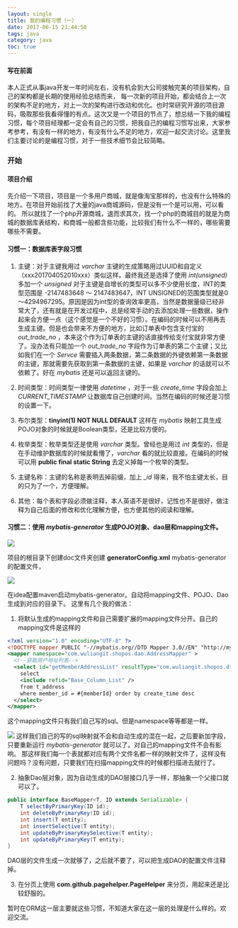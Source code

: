 ```yaml
---
layout: single
title: 我的编程习惯（一）
date: 2017-06-15 21:44:58
tags: java
category: java
toc: true
---
```


#### 写在前面

本人正式从事java开发一年时间左右，没有机会到大公司接触完美的项目架构，自己的架构都是长期的使用经验总结而来，
每一次新的项目开始，都会结合上一次的架构不足的地方，对上一次的架构进行改动和优化。也时常研究开源的项目源码，吸取那些我看得懂的有点。这次又是一个项目的节点了，想总结一下我的编程习惯，每个项目经理都一定会有自己的习惯，把我自己的编程习惯写出来，大家参考参考，有没有一样的地方，有没有什么不足的地方，欢迎一起交流讨论。这里我们主要讨论的是编程习惯，对于一些技术细节会比较简略。

<!--more-->

### 开始

#### 项目介绍

先介绍一下项目，项目是一个多用户商城，就是像淘宝那样的，也没有什么特殊的地方。在项目开始前找了大量的java商城源码，但是没有一个是可以用，可以看的。
所以就找了一个php开源商城，退而求其次，找一个php的商城目的就是为商城的数据库表结构，和商城一般都含些功能，比较我们有什么不一样的，哪些需要哪些不需要。

#### 习惯一：数据库表字段习惯

1. 主键：对于主键我用过 *varchar* 主键的生成策略用过UUID和自定义（xxx201704052010xxx）类似这样。最终我还是选择了使用 *int(unsigned)* 多加一个 *unsigned* 对于主键是自增长的类型可以多不少使用长度，INT的类型范围是 -2147483648 ～ 2147483647，INT UNSIGNED的范围类型就是0～4294967295。原因是因为int型的查询效率更高，当然是数据量级已经非常大了，还有就是在开发过程中，总是经常手动的去添加处理一些数据，操作起来会方便一点（这个感觉是一个不好的习惯）。在编码的时候可以不用再去生成主键。但是也会带来不方便的地方，比如订单表中包含支付宝的 *out_trade_no* ，本来这个作为订单表的主键的话直接传给支付宝就非常方便了。没办法有只能加一个 *out_trade_no* 字段作为订单表的第二个主键；又比如我们在一个 *Servce* 需要插入两条数据，第二条数据的外键依赖第一条数据的主键，那就需要先获取到第一条数据的主键，如果是 *varchar* 的话就可以不依赖了。好在 *mybatis* 还是可以返回主键的。

2. 时间类型：时间类型一律使用 *datetime* ，对于一些 *create_time* 字段会加上 *CURRENT_TIMESTAMP* 让数据库自己创建时间。当然在编码的时候还是习惯的设置一下。

3. 布尔类型：**tinyint(1) NOT NULL DEFAULT** 这样在 *mybatis* 映射工具生成POJO对象的时候就是Boolean类型，还是比较方便的。

4. 枚举类型：枚举类型还是使用 *varchar* 类型。曾经也是用过 *int* 类型的，但是在手动维护数据库的时候就看懵了，*varchar* 看的就比较直接。在编码的时候可以用 **public final static String** 去定义掉每一个枚举的类型。

5. 主键名称：主键的名称是表明去掉前缀，加上 *_id* 得来，我不怕主键太长，目的只为了一个，方便理解。

6. 其他：每个表和字段必须做注释，本人英语不是很好，记性也不是很好，做注释为自己后面的修改和优化理解方便，也方便其他的阅读和理解。


#### 习惯二：使用 *mybatis-generator* 生成POJO对象、dao层和mapping文件。

![](http://7xlqbo.com1.z0.glb.clouddn.com/xiguan1.png)

项目的根目录下创建doc文件夹创建 **generatorConfig.xml** mybatis-generator的配置文件，

![](http://7xlqbo.com1.z0.glb.clouddn.com/xiguan2.png)

在idea配置maven启动mybatis-generator。自动将mapping文件、POJO、Dao生成到对应的目录下。
这里有几个我的做法：

1. 将默认生成的mapping文件和自己需要扩展的mapping文件分开。自己的mapping文件是这样的

```xml
<?xml version="1.0" encoding="UTF-8" ?>
<!DOCTYPE mapper PUBLIC "-//mybatis.org//DTD Mapper 3.0//EN" "http://mybatis.org/dtd/mybatis-3-mapper.dtd" >
<mapper namespace="com.wuliangit.shopos.dao.AddressMapper" >
  <!--获取用户地址列表-->
  <select id="getMemberAddressList" resultType="com.wuliangit.shopos.dto.ApiAddressListDTO">
    select
    <include refid="Base_Column_List" />
    from t_address
    where member_id = #{memberId} order by create_time desc
  </select>
</mapper>
```

这个mapping文件只有我们自己写的sql。但是namespace等等都是一样。

![](http://7xlqbo.com1.z0.glb.clouddn.com/xiguan3.png)
这样我们自己的写的sql映射就不会和自动生成的混在一起，之后要新加字段，只要重新运行 *mybatis-generator* 就可以了。对自己的mapping文件不会有影响。
那这样我们每一个表就都对应有两个文件名都一样的映射文件了，这样没有问题吗？没有问题，只要我们在扫描mapping文件的时候都扫描进去就行了。

2. 抽象Dao层对象，因为自动生成的DAO层接口几乎一样，那抽象一个父接口就可以了。

```java
public interface BaseMapper<T, ID extends Serializable> {
    T selectByPrimaryKey(ID id);
    int deleteByPrimaryKey(ID id);
    int insert(T entity);
    int insertSelective(T entity);
    int updateByPrimaryKeySelective(T entity);
    int updateByPrimaryKey(T entity);
}
```

DAO层的文件生成一次就够了，之后就不要了，可以把生成DAO的配置文件注释掉。

3. 在分页上使用 **com.github.pagehelper.PageHelper** 来分页，用起来还是比较舒服的。

暂时在ORM这一层主要就这些习惯，不知道大家在这一层的处理是什么样的。欢迎交流。
